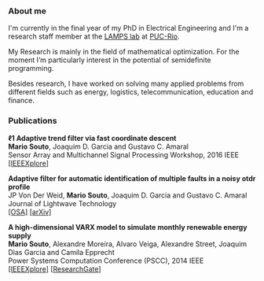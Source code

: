 ### About me

I'm currently in the final year of my PhD in Electrical Engineering and I'm a research staff member at the [LAMPS lab](http://www.lamps.ind.puc-rio.br) at [PUC-Rio](http://www.puc-rio.br/english/). 

My Research is mainly in the field of mathematical optimization. For the moment I’m particularly interest in the potential of semidefinite programming. 

Besides research, I have worked on solving many applied problems from different fields such as energy, logistics, telecommunication, education and finance.

### Publications

**ℓ1 Adaptive trend filter via fast coordinate descent** <br/>
**Mario Souto**, Joaquim D. Garcia and Gustavo C. Amaral <br/>
Sensor Array and Multichannel Signal Processing Workshop, 2016 IEEE <br/>
[[IEEEXplore]](http://ieeexplore.ieee.org/abstract/document/7569706/)

**Adaptive filter for automatic identification of multiple faults in a noisy otdr profile** <br/>
JP Von Der Weid, **Mario Souto**, Joaquim D. Garcia and Gustavo C. Amaral <br/>
Journal of Lightwave Technology <br/>
[[OSA]](https://www.osapublishing.org/jlt/abstract.cfm?uri=jlt-34-14-3418) [[arXiv]](https://arxiv.org/abs/1602.04379)

**A high-dimensional VARX model to simulate monthly renewable energy supply** <br/>
**Mario Souto**,  Alexandre Moreira, Alvaro Veiga, Alexandre Street, Joaquim Dias Garcia and Camila Epprecht <br/>
Power Systems Computation Conference (PSCC), 2014 IEEE <br/>
[[IEEEXplore]](http://ieeexplore.ieee.org/abstract/document/7038460/) [[ResearchGate](https://www.researchgate.net/profile/Alvaro_Veiga/publication/270568324_A_high-dimensional_VARX_model_to_simulate_monthly_renewable_energy_supply/links/54ad5f6c0cf24aca1c6f2759.pdf)]

<!--
[comment]: <> (You can use the [editor on GitHub](https://github.com/mariohsouto/mariohsouto.github.io/edit/master/README.md) to maintain and preview the content for your website in Markdown files.
Whenever you commit to this repository, GitHub Pages will run [Jekyll](https://jekyllrb.com/) to rebuild the pages in your site, from the content in your Markdown files.
### Markdown
Markdown is a lightweight and easy-to-use syntax for styling your writing. It includes conventions for

```markdown
Syntax highlighted code block

# Header 1
## Header 2
### Header 3

- Bulleted
- List

1. Numbered
2. List

**Bold** and _Italic_ and `Code` text

[Link](url) and ![Image](src)
```

For more details see [GitHub Flavored Markdown](https://guides.github.com/features/mastering-markdown/).

### Jekyll Themes

Your Pages site will use the layout and styles from the Jekyll theme you have selected in your [repository settings](https://github.com/mariohsouto/mariohsouto.github.io/settings). The name of this theme is saved in the Jekyll `_config.yml` configuration file.

### Support or Contact

Having trouble with Pages? Check out our [documentation](https://help.github.com/categories/github-pages-basics/) or [contact support](https://github.com/contact) and we’ll help you sort it out.)
-->
